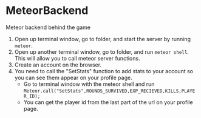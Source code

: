 # MeteorBackend
Meteor backend behind the game

1. Open up terminal window, go to folder, and start the server by running `meteor`.
2. Open up another terminal window, go to folder, and run `meteor shell`. This will allow you to call meteor server functions. 
3. Create an account on the browser.
4. You need to call the "SetStats" function to add stats to your account so you can see them appear on your profile page. 
    * Go to terminal window with the meteor shell and run `Meteor.call("SetStats",ROUNDS_SURVIVED,EXP_RECIEVED,KILLS,PLAYER_ID);`
    * You can get the player id from the last part of the url on your profile page. 
